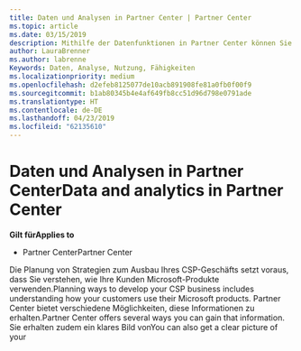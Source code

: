 ```yaml
---
title: Daten und Analysen in Partner Center | Partner Center
ms.topic: article
ms.date: 03/15/2019
description: Mithilfe der Datenfunktionen in Partner Center können Sie Kundenanforderungen besser nachvollziehen.
author: LauraBrenner
ms.author: labrenne
Keywords: Daten, Analyse, Nutzung, Fähigkeiten
ms.localizationpriority: medium
ms.openlocfilehash: d2efeb8125077de10acb891908fe81a0fb0f00f9
ms.sourcegitcommit: b1ab80345b4e4af649fb8cc51d96d798e0791ade
ms.translationtype: HT
ms.contentlocale: de-DE
ms.lasthandoff: 04/23/2019
ms.locfileid: "62135610"
---
```

# <a name="data-and-analytics-in-partner-center"></a><span data-ttu-id="b03bc-104">Daten und Analysen in Partner Center</span><span class="sxs-lookup"><span data-stu-id="b03bc-104">Data and analytics in Partner Center</span></span>

<span data-ttu-id="b03bc-105">**Gilt für**</span><span class="sxs-lookup"><span data-stu-id="b03bc-105">**Applies to**</span></span>

- <span data-ttu-id="b03bc-106">Partner Center</span><span class="sxs-lookup"><span data-stu-id="b03bc-106">Partner Center</span></span>

<span data-ttu-id="b03bc-107">Die Planung von Strategien zum Ausbau Ihres CSP-Geschäfts setzt voraus, dass Sie verstehen, wie Ihre Kunden Microsoft-Produkte verwenden.</span><span class="sxs-lookup"><span data-stu-id="b03bc-107">Planning ways to develop your CSP business includes understanding how your customers use their Microsoft products.</span></span> <span data-ttu-id="b03bc-108">Partner Center bietet verschiedene Möglichkeiten, diese Informationen zu erhalten.</span><span class="sxs-lookup"><span data-stu-id="b03bc-108">Partner Center offers several ways you can gain that information.</span></span> <span data-ttu-id="b03bc-109">Sie erhalten zudem ein klares Bild von</span><span class="sxs-lookup"><span data-stu-id="b03bc-109">You can also get a clear picture of your</span></span> 